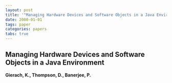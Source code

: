 ```yaml
---
layout: post
title: '"Managing Hardware Devices and Software Objects in a Java Environment"'
date: 2000-01-01
tags: paper
categories: papers
tabs: true
---
```


## Managing Hardware Devices and Software Objects in a Java Environment
**Gierach, K., Thompson, D., Banerjee, P.**
